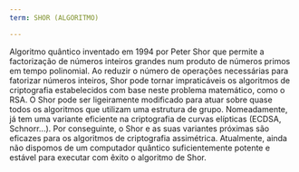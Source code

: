 ```yaml
---
term: SHOR (ALGORITMO)

---
```

Algoritmo quântico inventado em 1994 por Peter Shor que permite a factorização de números inteiros grandes num produto de números primos em tempo polinomial. Ao reduzir o número de operações necessárias para fatorizar números inteiros, Shor pode tornar impraticáveis os algoritmos de criptografia estabelecidos com base neste problema matemático, como o RSA. O Shor pode ser ligeiramente modificado para atuar sobre quase todos os algoritmos que utilizam uma estrutura de grupo. Nomeadamente, já tem uma variante eficiente na criptografia de curvas elípticas (ECDSA, Schnorr...). Por conseguinte, o Shor e as suas variantes próximas são eficazes para os algoritmos de criptografia assimétrica. Atualmente, ainda não dispomos de um computador quântico suficientemente potente e estável para executar com êxito o algoritmo de Shor.